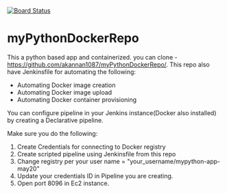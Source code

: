 [![Board Status](https://dev.azure.com/kingshah0997/64c7d8cb-82e1-48ec-9891-1614084b8446/bb3fc6cd-570f-4e91-98a2-7bd5b02e0334/_apis/work/boardbadge/4c2d71c2-30d8-460c-b555-dac46c5908e2)](https://dev.azure.com/kingshah0997/64c7d8cb-82e1-48ec-9891-1614084b8446/_boards/board/t/bb3fc6cd-570f-4e91-98a2-7bd5b02e0334/Microsoft.RequirementCategory)
# myPythonDockerRepo
This a python based app and containerized.
you can clone - https://github.com/akannan1087/myPythonDockerRepo/.
This repo also have Jenkinsfile for automating the following:

- Automating Docker image creation
- Automating Docker image upload
- Automating Docker container provisioning

You can configure pipeline in your Jenkins instance(Docker also installed) by creating a Declarative pipeline.

Make sure you do the following:
1. Create Credentials for connecting to Docker registry
2. Create scripted pipeline using Jenkinsfile from this repo
3. Change registry per your user name = "your_username/mypython-app-may20"
4. Update your credentials ID in Pipeline you are creating.
5. Open port 8096 in Ec2 instance.
